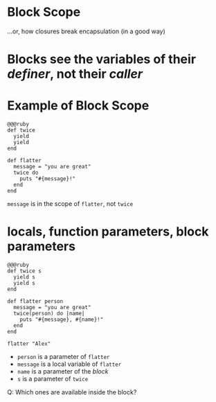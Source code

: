<!SLIDE subsection>
# Block Scope

...or, how closures break encapsulation (in a good way)

# Blocks see the variables of their *definer*, not their *caller*

# Example of Block Scope

    @@@ruby
    def twice
      yield
      yield
    end

    def flatter
      message = "you are great"
      twice do
        puts "#{message}!"
      end
    end

`message` is in the scope of `flatter`, not `twice`

# locals, function parameters, block parameters

    @@@ruby
    def twice s
      yield s
      yield s
    end

    def flatter person
      message = "you are great"
      twice(person) do |name|
        puts "#{message}, #{name}!"
      end
    end
    
    flatter "Alex"

* `person` is a parameter of `flatter`
* `message` is a local variable of `flatter`
* `name` is a parameter of the *block*
* `s` is a parameter of `twice`

Q: Which ones are available inside the block?


